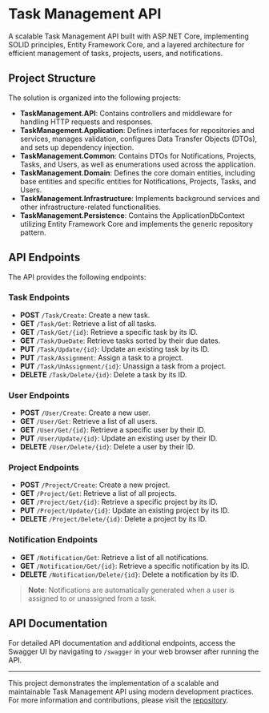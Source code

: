# Task Management API

A scalable Task Management API built with ASP.NET Core, implementing SOLID principles, Entity Framework Core, and a layered architecture for efficient management of tasks, projects, users, and notifications.

## Project Structure

The solution is organized into the following projects:

- **TaskManagement.API**: Contains controllers and middleware for handling HTTP requests and responses.
- **TaskManagement.Application**: Defines interfaces for repositories and services, manages validation, configures Data Transfer Objects (DTOs), and sets up dependency injection.
- **TaskManagement.Common**: Contains DTOs for Notifications, Projects, Tasks, and Users, as well as enumerations used across the application.
- **TaskManagement.Domain**: Defines the core domain entities, including base entities and specific entities for Notifications, Projects, Tasks, and Users.
- **TaskManagement.Infrastructure**: Implements background services and other infrastructure-related functionalities.
- **TaskManagement.Persistence**: Contains the ApplicationDbContext utilizing Entity Framework Core and implements the generic repository pattern.

## API Endpoints

The API provides the following endpoints:

### Task Endpoints

- **POST** `/Task/Create`: Create a new task.
- **GET** `/Task/Get`: Retrieve a list of all tasks.
- **GET** `/Task/Get/{id}`: Retrieve a specific task by its ID.
- **GET** `/Task/DueDate`: Retrieve tasks sorted by their due dates.
- **PUT** `/Task/Update/{id}`: Update an existing task by its ID.
- **PUT** `/Task/Assignment`: Assign a task to a project.
- **PUT** `/Task/UnAssignment/{id}`: Unassign a task from a project.
- **DELETE** `/Task/Delete/{id}`: Delete a task by its ID.

### User Endpoints

- **POST** `/User/Create`: Create a new user.
- **GET** `/User/Get`: Retrieve a list of all users.
- **GET** `/User/Get/{id}`: Retrieve a specific user by their ID.
- **PUT** `/User/Update/{id}`: Update an existing user by their ID.
- **DELETE** `/User/Delete/{id}`: Delete a user by their ID.

### Project Endpoints

- **POST** `/Project/Create`: Create a new project.
- **GET** `/Project/Get`: Retrieve a list of all projects.
- **GET** `/Project/Get/{id}`: Retrieve a specific project by its ID.
- **PUT** `/Project/Update/{id}`: Update an existing project by its ID.
- **DELETE** `/Project/Delete/{id}`: Delete a project by its ID.

### Notification Endpoints

- **GET** `/Notification/Get`: Retrieve a list of all notifications.
- **GET** `/Notification/Get/{id}`: Retrieve a specific notification by its ID.
- **DELETE** `/Notification/Delete/{id}`: Delete a notification by its ID.

> **Note**: Notifications are automatically generated when a user is assigned to or unassigned from a task.

## API Documentation

For detailed API documentation and additional endpoints, access the Swagger UI by navigating to `/swagger` in your web browser after running the API.

---

This project demonstrates the implementation of a scalable and maintainable Task Management API using modern development practices. For more information and contributions, please visit the [repository](https://github.com/mrvekratl/Task-Management).




